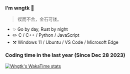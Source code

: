 ### I’m wngtk 👋

> 锲而不舍，金石可镂。

- ✨ Go by day, Rust by night
- ✏️  C / C++ / Python / JavaScript
- ⚒️ Windows 11 / Ubuntu / VS Code / Microsoft Edge

### Coding time in the last year (Since Dec 28 2023)

[![Wngtk's WakaTime stats](https://github-readme-stats.vercel.app/api/wakatime?username=@wngtk&langs_count=14)](https://github.com/anuraghazra/github-readme-stats)

<!---
wngtk/wngtk is a ✨ special ✨ repository because its `README.md` (this file) appears on your GitHub profile.
You can click the Preview link to take a look at your changes.
--->
